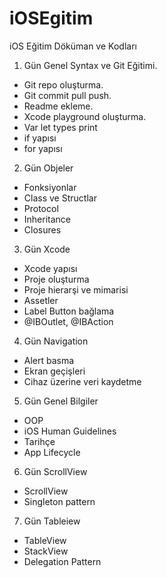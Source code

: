 # iOSEgitim
iOS Eğitim Döküman ve Kodları

1. Gün Genel Syntax ve Git Eğitimi.

- Git repo oluşturma.
- Git commit pull push.
- Readme ekleme.
- Xcode playground oluşturma.
- Var let types print
- if yapısı
- for yapısı

2. Gün Objeler

- Fonksiyonlar
- Class ve Structlar
- Protocol
- Inheritance
- Closures

3. Gün Xcode

- Xcode yapısı
- Proje oluşturma
- Proje hierarşi ve mimarisi
- Assetler
- Label Button bağlama
- @IBOutlet, @IBAction

4. Gün Navigation

- Alert basma
- Ekran geçişleri
- Cihaz üzerine veri kaydetme

5. Gün Genel Bilgiler

- OOP
- iOS Human Guidelines
- Tarihçe
- App Lifecycle

6. Gün ScrollView

- ScrollView
- Singleton pattern

7. Gün Tableiew
- TableView
- StackView
- Delegation Pattern

